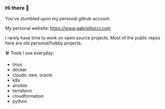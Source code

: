 ### Hi there 👋

You’ve stumbled upon my personal github account. 

My personal website: https://www.gabrieltocci.com

I rarely have time to work on open source projects. Most of the public repos here are old personal/hobby projects.

🛠 Tools I use everyday: 
- linux
- docker
- clouds: aws, oracle
- k8s
- ansible
- terraform
- cloudformation
- python
